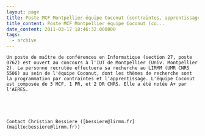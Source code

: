 ```yaml
---
layout: page
title: Poste MCF Montpellier équipe Coconut (contraintes, apprentissage)
title_content: Poste MCF Montpellier équipe Coconut (co...
date_content: 2011-03-17 18:46:32.000000
tags:
  - archive
---
```



    
    
    Un poste de maître de conférences en Informatique (section 27, poste 0762) est ouvert au concours à l'IUT de Montpellier (Univ. Montpellier 2). La personne recrutée effectuera sa recherche au LIRMM (UMR CNRS 5506) au sein de l'équipe Coconut, dont les thèmes de recherche sont la programmation par contraintes et l’apprentissage. L'équipe Coconut est composée de 3 MCF, 1 PR, et 2 DR CNRS. Elle a été notée A+ par l'AERES.



    
    
    Contact Christian Bessiere ([bessiere@lirmm.fr](mailto:bessiere@lirmm.fr))




